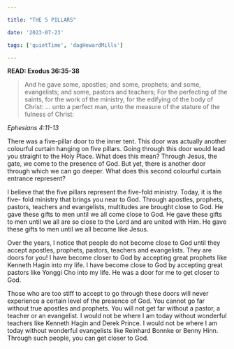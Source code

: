 ```yaml
---

title: "THE 5 PILLARS"

date: '2023-07-23'

tags: ['quietTime', 'dagHewardMills']

---
```


**READ: Exodus 36:35-38**

>And he gave some, apostles; and some, prophets; and some, evangelists; and some, pastors and teachers; For the perfecting of the saints, for the work of the ministry, for the edifying of the body of Christ: ... unto a perfect man, unto the measure of the stature of the fulness of Christ: 

*Ephesians 4:11-13*

There was a five-pillar door to the inner tent. This door was actually another colourful curtain hanging on five pillars. Going through this door would lead you straight to the Holy Place. What does this mean? Through Jesus, the gate, we come to the presence of God. But yet, there is another door through which we can go deeper. What does this second colourful curtain entrance represent? 

I believe that the five pillars represent the five-fold ministry. Today, it is the five- fold ministry that brings you near to God. Through apostles, prophets, pastors, teachers and evangelists, multitudes are brought close to God. He gave these gifts to men until we all come close to God. He gave these gifts to men until we all are so close to the Lord and are united with Him. He gave these gifts to men until we all become like Jesus.

Over the years, I notice that people do not become close to God until they accept apostles, prophets, pastors, teachers and evangelists. They are doors for you! I have become closer to God by accepting great prophets like Kenneth Hagin into my life. I have become close to God by accepting great pastors like Yonggi Cho into my life. He was a door for me to get closer to God. 

Those who are too stiff to accept to go through these doors will never experience a certain level of the presence of God. You cannot go far without true apostles and prophets. You will not get far without a pastor, a teacher or an evangelist. I would not be where I am today without wonderful teachers like Kenneth Hagin and Derek Prince. I would not be where I am today without wonderful evangelists like Reinhard Bonnke or Benny Hinn. Through such people, you can get closer to God. 

